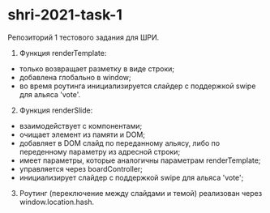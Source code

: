 # shri-2021-task-1
Репозиторий 1 тестового задания для ШРИ.

1. Функция renderTemplate:
- только возвращает разметку в виде строки;
- добавлена глобально в window;
- во время роутинга инициализируется слайдер с поддержкой swipe для альяса 'vote'.

2. Функция renderSlide:
- взаимодействует с компонентами;
- очищает элемент из памяти и DOM;
- добавляет в DOM слайд по переданному альясу, либо по переденному параметру из адресной строки;
- имеет параметры, которые аналогичны параметрам renderTemplate;
- управляется через boardController;
- инициализирует слайдер с поддержкой swipe для альяса 'vote';

3. Роутинг (переключение между слайдами и темой) реализован через window.location.hash.

